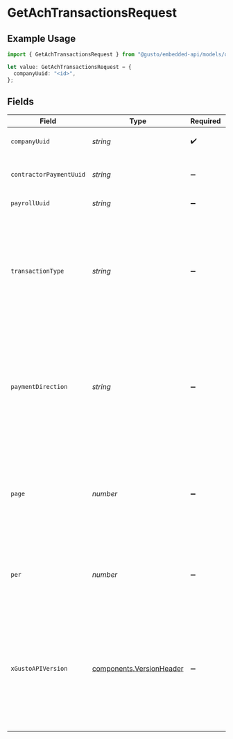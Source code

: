 # GetAchTransactionsRequest

## Example Usage

```typescript
import { GetAchTransactionsRequest } from "@gusto/embedded-api/models/operations";

let value: GetAchTransactionsRequest = {
  companyUuid: "<id>",
};
```

## Fields

| Field                                                                                                                                                                                                                        | Type                                                                                                                                                                                                                         | Required                                                                                                                                                                                                                     | Description                                                                                                                                                                                                                  |
| ---------------------------------------------------------------------------------------------------------------------------------------------------------------------------------------------------------------------------- | ---------------------------------------------------------------------------------------------------------------------------------------------------------------------------------------------------------------------------- | ---------------------------------------------------------------------------------------------------------------------------------------------------------------------------------------------------------------------------- | ---------------------------------------------------------------------------------------------------------------------------------------------------------------------------------------------------------------------------- |
| `companyUuid`                                                                                                                                                                                                                | *string*                                                                                                                                                                                                                     | :heavy_check_mark:                                                                                                                                                                                                           | The UUID of the company                                                                                                                                                                                                      |
| `contractorPaymentUuid`                                                                                                                                                                                                      | *string*                                                                                                                                                                                                                     | :heavy_minus_sign:                                                                                                                                                                                                           | The UUID of the contractor payment                                                                                                                                                                                           |
| `payrollUuid`                                                                                                                                                                                                                | *string*                                                                                                                                                                                                                     | :heavy_minus_sign:                                                                                                                                                                                                           | The UUID of the payroll                                                                                                                                                                                                      |
| `transactionType`                                                                                                                                                                                                            | *string*                                                                                                                                                                                                                     | :heavy_minus_sign:                                                                                                                                                                                                           | Used to filter the ACH transactions to only include those with a specific transaction type, such as "Credit employee pay".                                                                                                   |
| `paymentDirection`                                                                                                                                                                                                           | *string*                                                                                                                                                                                                                     | :heavy_minus_sign:                                                                                                                                                                                                           | Used to filter the ACH transactions to only include those with a specific payment direction, either "credit" or "debit".                                                                                                     |
| `page`                                                                                                                                                                                                                       | *number*                                                                                                                                                                                                                     | :heavy_minus_sign:                                                                                                                                                                                                           | The page that is requested. When unspecified, will load all objects unless endpoint forces pagination.                                                                                                                       |
| `per`                                                                                                                                                                                                                        | *number*                                                                                                                                                                                                                     | :heavy_minus_sign:                                                                                                                                                                                                           | Number of objects per page. For majority of endpoints will default to 25                                                                                                                                                     |
| `xGustoAPIVersion`                                                                                                                                                                                                           | [components.VersionHeader](../../models/components/versionheader.md)                                                                                                                                                         | :heavy_minus_sign:                                                                                                                                                                                                           | Determines the date-based API version associated with your API call. If none is provided, your application's [minimum API version](https://docs.gusto.com/embedded-payroll/docs/api-versioning#minimum-api-version) is used. |